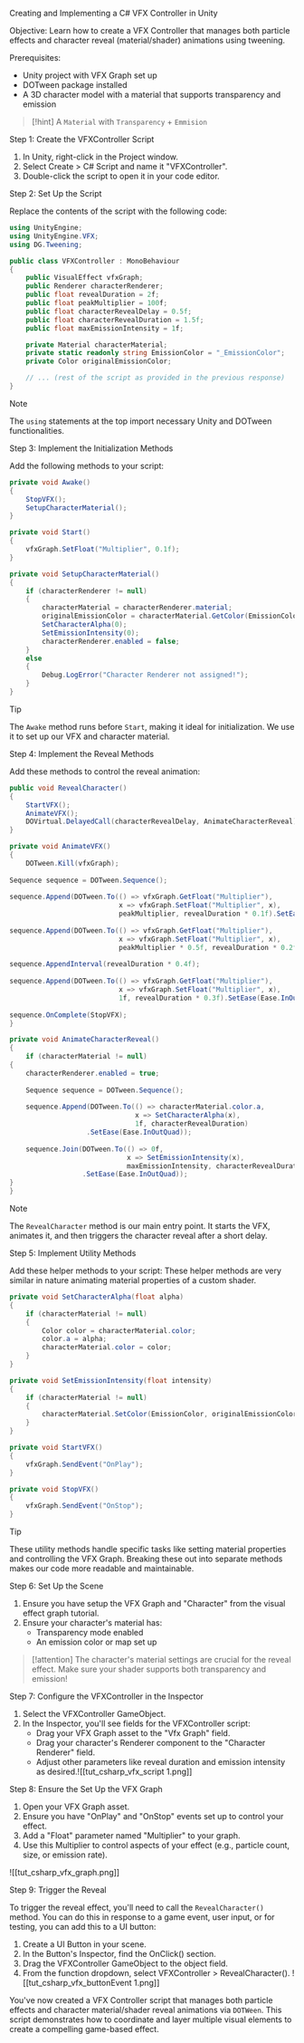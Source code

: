 Creating and Implementing a C# VFX Controller in Unity

Objective: Learn how to create a VFX Controller that manages both particle effects and character reveal (material/shader) animations using tweening.

Prerequisites:
- Unity project with VFX Graph set up
- DOTween package installed
- A 3D character model with a material that supports transparency and emission 

> [!hint] 
> A `Material` with `Transparency` + `Emmision`

Step 1: Create the VFXController Script

1. In Unity, right-click in the Project window.
2. Select Create > C# Script and name it "VFXController".
3. Double-click the script to open it in your code editor.

Step 2: Set Up the Script

Replace the contents of the script with the following code:

```csharp
using UnityEngine;
using UnityEngine.VFX;
using DG.Tweening;

public class VFXController : MonoBehaviour
{
    public VisualEffect vfxGraph;
    public Renderer characterRenderer;
    public float revealDuration = 2f;
    public float peakMultiplier = 100f;
    public float characterRevealDelay = 0.5f;
    public float characterRevealDuration = 1.5f;
    public float maxEmissionIntensity = 1f;

    private Material characterMaterial;
    private static readonly string EmissionColor = "_EmissionColor";
    private Color originalEmissionColor;

    // ... (rest of the script as provided in the previous response)
}
```

> [!note] 
> The `using` statements at the top import necessary Unity and DOTween functionalities.

Step 3: Implement the Initialization Methods

Add the following methods to your script:

```csharp
private void Awake()
{
    StopVFX();
    SetupCharacterMaterial();
}

private void Start()
{
    vfxGraph.SetFloat("Multiplier", 0.1f);
}

private void SetupCharacterMaterial()
{
    if (characterRenderer != null)
    {
        characterMaterial = characterRenderer.material;
        originalEmissionColor = characterMaterial.GetColor(EmissionColor);
        SetCharacterAlpha(0);
        SetEmissionIntensity(0);
        characterRenderer.enabled = false;
    }
    else
    {
        Debug.LogError("Character Renderer not assigned!");
    }
}
```

> [!tip]
> The `Awake` method runs before `Start`, making it ideal for initialization. We use it to set up our VFX and character material.

Step 4: Implement the Reveal Methods

Add these methods to control the reveal animation:

```csharp
public void RevealCharacter()
{
    StartVFX();
    AnimateVFX();
    DOVirtual.DelayedCall(characterRevealDelay, AnimateCharacterReveal);
}

private void AnimateVFX()
{
	DOTween.Kill(vfxGraph);  
  
Sequence sequence = DOTween.Sequence();  
  
sequence.Append(DOTween.To(() => vfxGraph.GetFloat("Multiplier"),  
                           x => vfxGraph.SetFloat("Multiplier", x),  
                           peakMultiplier, revealDuration * 0.1f).SetEase(Ease.OutExpo));  
  
sequence.Append(DOTween.To(() => vfxGraph.GetFloat("Multiplier"),  
                           x => vfxGraph.SetFloat("Multiplier", x),  
                           peakMultiplier * 0.5f, revealDuration * 0.2f).SetEase(Ease.InOutQuad));  
  
sequence.AppendInterval(revealDuration * 0.4f);  
  
sequence.Append(DOTween.To(() => vfxGraph.GetFloat("Multiplier"),  
                           x => vfxGraph.SetFloat("Multiplier", x),  
                           1f, revealDuration * 0.3f).SetEase(Ease.InOutQuad));  
  
sequence.OnComplete(StopVFX);
}

private void AnimateCharacterReveal()
{
	if (characterMaterial != null)  
{  
    characterRenderer.enabled = true;  
  
    Sequence sequence = DOTween.Sequence();  
  
    sequence.Append(DOTween.To(() => characterMaterial.color.a,  
                               x => SetCharacterAlpha(x),  
                               1f, characterRevealDuration)  
                   .SetEase(Ease.InOutQuad));  
  
    sequence.Join(DOTween.To(() => 0f,  
                             x => SetEmissionIntensity(x),  
                             maxEmissionIntensity, characterRevealDuration)  
                  .SetEase(Ease.InOutQuad));  
}
}
```

> [!NOTE]
> The `RevealCharacter` method is our main entry point. It starts the VFX, animates it, and then triggers the character reveal after a short delay.

Step 5: Implement Utility Methods

Add these helper methods to your script: 
These helper methods are very similar in nature animating material properties of a custom shader.

```csharp
private void SetCharacterAlpha(float alpha)
{
    if (characterMaterial != null)
    {
        Color color = characterMaterial.color;
        color.a = alpha;
        characterMaterial.color = color;
    }
}

private void SetEmissionIntensity(float intensity)
{
    if (characterMaterial != null)
    {
        characterMaterial.SetColor(EmissionColor, originalEmissionColor * intensity);
    }
}

private void StartVFX()
{
    vfxGraph.SendEvent("OnPlay");
}

private void StopVFX()
{
    vfxGraph.SendEvent("OnStop");
}
```

> [!tip]
> These utility methods handle specific tasks like setting material properties and controlling the VFX Graph. Breaking these out into separate methods makes our code more readable and maintainable.

Step 6: Set Up the Scene

1. Ensure you have setup the VFX Graph and "Character" from the visual effect graph tutorial.
4. Ensure your character's material has:
   - Transparency mode enabled
   - An emission color or map set up

> [!attention] 
> The character's material settings are crucial for the reveal effect. Make sure your shader supports both transparency and emission!

Step 7: Configure the VFXController in the Inspector

1. Select the VFXController GameObject.
2. In the Inspector, you'll see fields for the VFXController script:
   - Drag your VFX Graph asset to the "Vfx Graph" field.
   - Drag your character's Renderer component to the "Character Renderer" field.
   - Adjust other parameters like reveal duration and emission intensity as desired.![[tut_csharp_vfx_script 1.png]]


Step 8: Ensure the Set Up the VFX Graph

1. Open your VFX Graph asset.
2. Ensure you have "OnPlay" and "OnStop" events set up to control your effect.
3. Add a "Float" parameter named "Multiplier" to your graph.
4. Use this Multiplier to control aspects of your effect (e.g., particle count, size, or emission rate).

![[tut_csharp_vfx_graph.png]]

Step 9: Trigger the Reveal

To trigger the reveal effect, you'll need to call the `RevealCharacter()` method. You can do this in response to a game event, user input, or for testing, you can add this to a UI button:

1. Create a UI Button in your scene.
2. In the Button's Inspector, find the OnClick() section.
3. Drag the VFXController GameObject to the object field.
4. From the function dropdown, select VFXController > RevealCharacter().
![[tut_csharp_vfx_buttonEvent 1.png]]


You've now created a  VFX Controller script that manages both particle effects and character material/shader reveal animations via `DOTWeen`. This script demonstrates how to coordinate and layer multiple visual elements to create a compelling game-based effect.